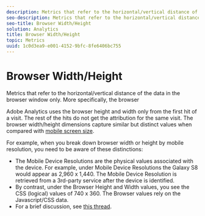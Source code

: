 ```yaml
---
description: Metrics that refer to the horizontal/vertical distance of the data in the browser window only. More specifically, the browser
seo-description: Metrics that refer to the horizontal/vertical distance of the data in the browser window only. More specifically, the browser
seo-title: Browser Width/Height
solution: Analytics
title: Browser Width/Height
topic: Metrics
uuid: 1c0d3ea9-e001-4152-9bfc-8fe6406bc755
---
```


# Browser Width/Height

Metrics that refer to the horizontal/vertical distance of the data in the browser window only. More specifically, the browser

Adobe Analytics uses the browser height and width only from the first hit of a visit. The rest of the hits do not get the attribution for the same visit. 
The browser width/height dimensions capture similar but distinct values when compared with [mobile screen size](/help/components/c-variables/dimensionslist/reports-mobile.md#topic_D306EA4558194488AC47A45B9C570150).

For example, when you break down browser width or height by mobile resolution, you need to be aware of these distinctions:

* The Mobile Device Resolutions are the physical values associated with the device. For example, under Mobile Device Resolutions the Galaxy S8 would appear as 2,960 x 1,440. The Mobile Device Resolution is retrieved from a 3rd-party service after the device is identified. 
* By contrast, under the Browser Height and Width values, you see the CSS (logical) values of 740 x 360. The Browser values rely on the Javascript/CSS data. 
* For a brief discussion, see [this thread](https://stackoverflow.com/questions/8785643/what-exactly-is-device-pixel-ratio).

